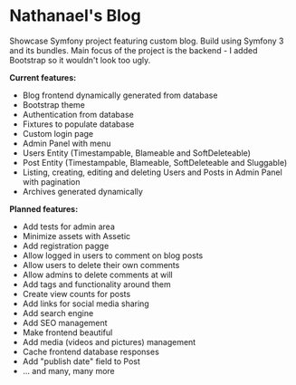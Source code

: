 Nathanael's Blog
===============

Showcase Symfony project featuring custom blog. Build using Symfony 3 and its bundles. Main focus of the project is the backend - I added Bootstrap so it wouldn't look too ugly.

**Current features:**
* Blog frontend dynamically generated from database
* Bootstrap theme
* Authentication from database
* Fixtures to populate database
* Custom login page
* Admin Panel with menu
* Users Entity (Timestampable, Blameable and SoftDeleteable)
* Post Entity (Timestampable, Blameable, SoftDeleteable and Sluggable)
* Listing, creating, editing and deleting Users and Posts in Admin Panel with pagination
* Archives generated dynamically

**Planned features:**
* Add tests for admin area
* Minimize assets with Assetic
* Add registration pagge
* Allow logged in users to comment on blog posts
* Allow users to delete their own comments
* Allow admins to delete comments at will
* Add tags and functionality around them
* Create view counts for posts
* Add links for social media sharing
* Add search engine
* Add SEO management
* Make frontend beautiful
* Add media (videos and pictures) management
* Cache frontend database responses
* Add "publish date" field to Post
* ... and many, many more